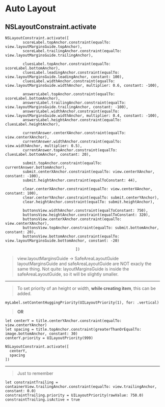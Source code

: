 # Auto Layout

## NSLayoutConstraint.activate

    NSLayoutConstraint.activate([
            scoreLabel.topAnchor.constraint(equalTo: view.layoutMarginsGuide.topAnchor),
            scoreLabel.trailingAnchor.constraint(equalTo: view.layoutMarginsGuide.trailingAnchor),

            cluesLabel.topAnchor.constraint(equalTo: scoreLabel.bottomAnchor),
            cluesLabel.leadingAnchor.constraint(equalTo: view.layoutMarginsGuide.leadingAnchor, constant: 100),
            cluesLabel.widthAnchor.constraint(equalTo: view.layoutMarginsGuide.widthAnchor, multiplier: 0.6, constant: -100),
            
            answersLabel.topAnchor.constraint(equalTo: scoreLabel.bottomAnchor),
            answersLabel.trailingAnchor.constraint(equalTo: view.layoutMarginsGuide.trailingAnchor, constant: -100),
            answersLabel.widthAnchor.constraint(equalTo: view.layoutMarginsGuide.widthAnchor, multiplier: 0.4, constant: -100),
            answersLabel.heightAnchor.constraint(equalTo: cluesLabel.heightAnchor),
            
            currentAnswer.centerXAnchor.constraint(equalTo: view.centerXAnchor),
            currentAnswer.widthAnchor.constraint(equalTo: view.widthAnchor, multiplier: 0.5),
            currentAnswer.topAnchor.constraint(equalTo: cluesLabel.bottomAnchor, constant: 20),
            
            submit.topAnchor.constraint(equalTo: currentAnswer.bottomAnchor),
            submit.centerXAnchor.constraint(equalTo: view.centerXAnchor, constant: -100),
            submit.heightAnchor.constraint(equalToConstant: 44),
            
            clear.centerXAnchor.constraint(equalTo: view.centerXAnchor, constant: 100),
            clear.centerYAnchor.constraint(equalTo: submit.centerYAnchor),
            clear.heightAnchor.constraint(equalTo: submit.heightAnchor),
            
            buttonsView.widthAnchor.constraint(equalToConstant: 750),
            buttonsView.heightAnchor.constraint(equalToConstant: 320),
            buttonsView.centerXAnchor.constraint(equalTo: view.centerXAnchor),
            buttonsView.topAnchor.constraint(equalTo: submit.bottomAnchor, constant: 20),
            buttonsView.bottomAnchor.constraint(equalTo: view.layoutMarginsGuide.bottomAnchor, constant: -20)
            
                                    ]) 
                                    
> view.layoutMarginsGuide -> SafeAreaLayoutGuide
  layoutMarginsGuide and safeAreaLayoutGuide are NOT exacly the same thing. Not quite: layoutMarginsGuide is inside the safeAreaLayoutGuide, so it will be slightly smaller.
  
 ---
 
 > To set priority of an height or width, **while creating item**, this can be added.
 
    myLabel.setContentHuggingPriority(UILayoutPriority(1), for: .vertical)
    
> **OR**
    
    let centerY = title.centerYAnchor.constraint(equalTo: view.centerYAnchor)
    let spacing = title.topAnchor.constraint(greaterThanOrEqualTo: image.bottomAnchor, constant: 30)
    centerY.priority = UILayoutPriority(999)

    NSLayoutConstraint.activate([
      centerY,
      spacing
    ])
 
 ---
 
 
> Just to remember
 
    let constraintTrailing = containerView.trailingAnchor.constraint(equalTo: view.trailingAnchor, constant: 0.0)
    constraintTrailing.priority = UILayoutPriority(rawValue: 750.0)
    constraintTrailing.isActive = true
            
  
  
